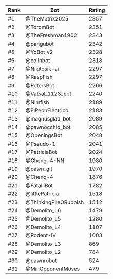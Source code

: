 Rank|Bot|Rating
---|---|---
#1|@TheMatrix2025|2357
#2|@ToromBot|2351
#3|@TheFreshman1902|2343
#4|@pangubot|2342
#5|@YoBot_v2|2328
#6|@colinbot|2318
#7|@Nikitosik-ai|2297
#8|@RaspFish|2297
#9|@PetersBot|2266
#10|@Vatsal_1123_bot|2240
#11|@Nimfish|2189
#12|@ElPeonElectrico|2183
#13|@magnusglad_bot|2089
#14|@pawnocchio_bot|2085
#15|@OpeningsBot|2048
#16|@Pseudo-1|2041
#17|@PatriciaBot|2024
#18|@Cheng-4-NN|1980
#19|@pawn_git|1970
#20|@Cheng-4|1876
#21|@FataliiBot|1782
#22|@littlePatricia|1518
#23|@ThinkingPileORubbish|1512
#24|@Demolito_L6|1479
#25|@Demolito_L5|1280
#26|@Demolito_L4|1107
#27|@Rodent-IV|1003
#28|@Demolito_L3|869
#29|@Demolito_L2|784
#30|@pawnrobot|524
#31|@MinOpponentMoves|479
